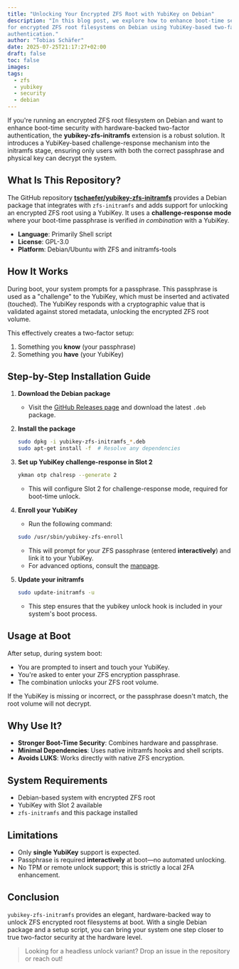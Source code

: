 ```yaml
---
title: "Unlocking Your Encrypted ZFS Root with YubiKey on Debian"
description: "In this blog post, we explore how to enhance boot-time security
for encrypted ZFS root filesystems on Debian using YubiKey-based two-factor
authentication."
author: "Tobias Schäfer"
date: 2025-07-25T21:17:27+02:00
draft: false
toc: false
images:
tags:
  - zfs
  - yubikey
  - security
  - debian
---
```


If you're running an encrypted ZFS root filesystem on Debian and want to
enhance boot-time security with hardware-backed two-factor authentication, the
**yubikey-zfs-initramfs** extension is a robust solution. It introduces a
YubiKey-based challenge-response mechanism into the initramfs stage, ensuring
only users with both the correct passphrase and physical key can decrypt the
system.

## What Is This Repository?

The GitHub repository **[tschaefer/yubikey-zfs-initramfs](https://github.com/tschaefer/yubikey-zfs-initramfs)** provides a Debian
package that integrates with `zfs-initramfs` and adds support for unlocking an
encrypted ZFS root using a YubiKey. It uses a **challenge-response mode** where
your boot-time passphrase is verified *in combination* with a YubiKey.

* **Language**: Primarily Shell script
* **License**: GPL-3.0
* **Platform**: Debian/Ubuntu with ZFS and initramfs-tools

## How It Works

During boot, your system prompts for a passphrase. This passphrase is used as a
"challenge" to the YubiKey, which must be inserted and activated (touched).
The YubiKey responds with a cryptographic value that is validated against
stored metadata, unlocking the encrypted ZFS root volume.

This effectively creates a two-factor setup:

1. Something you **know** (your passphrase)
2. Something you **have** (your YubiKey)

## Step-by-Step Installation Guide

1. **Download the Debian package**

   * Visit the [GitHub Releases page](https://github.com/tschaefer/yubikey-zfs-initramfs/releases) and download the latest `.deb` package.

2. **Install the package**

   ```bash
   sudo dpkg -i yubikey-zfs-initramfs_*.deb
   sudo apt-get install -f  # Resolve any dependencies
   ```

3. **Set up YubiKey challenge-response in Slot 2**

   ```bash
   ykman otp chalresp --generate 2
   ```

   * This will configure Slot 2 for challenge-response mode, required for boot-time unlock.

4. **Enroll your YubiKey**

   * Run the following command:

   ```bash
   sudo /usr/sbin/yubikey-zfs-enroll
   ```

   * This will prompt for your ZFS passphrase (entered **interactively**) and link it to your YubiKey.
   * For advanced options, consult the [manpage](https://github.com/tschaefer/yubikey-zfs-initramfs/blob/main/yubikey-zfs-enroll.8.md).

5. **Update your initramfs**

   ```bash
   sudo update-initramfs -u
   ```

   * This step ensures that the yubikey unlock hook is included in your system's boot process.

## Usage at Boot

After setup, during system boot:

* You are prompted to insert and touch your YubiKey.
* You're asked to enter your ZFS encryption passphrase.
* The combination unlocks your ZFS root volume.

If the YubiKey is missing or incorrect, or the passphrase doesn't match, the
root volume will not decrypt.

## Why Use It?

* **Stronger Boot-Time Security**: Combines hardware and passphrase.
* **Minimal Dependencies**: Uses native initramfs hooks and shell scripts.
* **Avoids LUKS**: Works directly with native ZFS encryption.

## System Requirements

* Debian-based system with encrypted ZFS root
* YubiKey with Slot 2 available
* `zfs-initramfs` and this package installed

## Limitations

* Only **single YubiKey** support is expected.
* Passphrase is required **interactively** at boot—no automated unlocking.
* No TPM or remote unlock support; this is strictly a local 2FA enhancement.

## Conclusion

`yubikey-zfs-initramfs` provides an elegant, hardware-backed way to unlock ZFS
encrypted root filesystems at boot. With a single Debian package and a setup
script, you can bring your system one step closer to true two-factor security
at the hardware level.

> Looking for a headless unlock variant? Drop an issue in the repository or
reach out!
